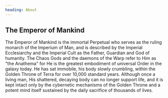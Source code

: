 ```yaml
---
heading: About
---
```


## The Emperor of Mankind
The Emperor of Mankind is the immortal Perpetual who serves as the ruling monarch of the Imperium of Man, and is described by the Imperial Ecclesiarchy and the Imperial Cult as the Father, Guardian and God of humanity. The Chaos Gods and the daemons of the Warp refer to Him as "the Anathema" for He is the greatest embodiment of universal Order in the galaxy today. He has sat immobile, his body slowly crumbling, within the Golden Throne of Terra for over 10,000 standard years. Although once a living man, His shattered, decaying body can no longer support life, and it is kept intact only by the cybernetic mechanisms of the Golden Throne and a potent mind itself sustained by the daily sacrifice of thousands of lives.